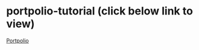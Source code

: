 # portpolio-tutorial (click below link to view)

[Portpolio](https://sssssqew.github.io/portpolio-tutorial/#/aboutMe)
